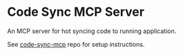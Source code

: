 # Code Sync MCP Server

An MCP server for hot syncing code to running application.

See [code-sync-mcp](https://github.com/bifrostinc/code-sync-mcp) repo for setup instructions.
